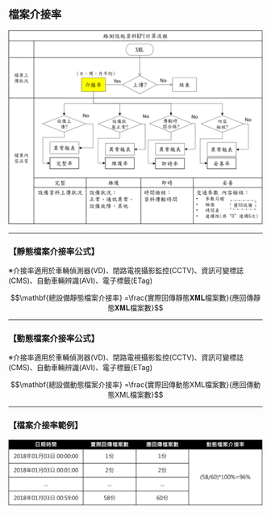 ## 檔案介接率

  

![介接率適用於車輛偵測器(VD)、閉路電視攝影監控(CCTV)、資訊可變標誌(CMS)、自動車輛辨識(AVI)、電子標籤(ETag)](https://raw.githubusercontent.com/trafficmotc/UploadInformation/master/KPI/%E8%B7%AF%E5%81%B4%E8%A8%AD%E6%96%BD%E8%B3%87%E6%96%99KPI%E8%A8%88%E7%AE%97%E6%B5%81%E7%A8%8B.png)

----

### 【靜態檔案介接率公式】

※介接率適用於車輛偵測器(VD)、閉路電視攝影監控(CCTV)、資訊可變標誌(CMS)、自動車輛辨識(AVI)、電子標籤(ETag)

$$\mathbf{總設備靜態檔案介接率} =\frac{實際回傳靜態𝐗𝐌𝐋檔案數}{應回傳靜態𝐗𝐌𝐋檔案數}$$

 ----    

### 【動態檔案介接率公式】

※介接率適用於車輛偵測器(VD)、閉路電視攝影監控(CCTV)、資訊可變標誌(CMS)、自動車輛辨識(AVI)、電子標籤(ETag)

 $$\mathbf{總設備動態檔案介接率} =\frac{實際回傳動態XML檔案數}{應回傳動態XML檔案數}$$

----

### 【檔案介接率範例】
   
   ![](https://raw.githubusercontent.com/trafficmotc/UploadInformation/master/KPI/介接率範例圖.png)
